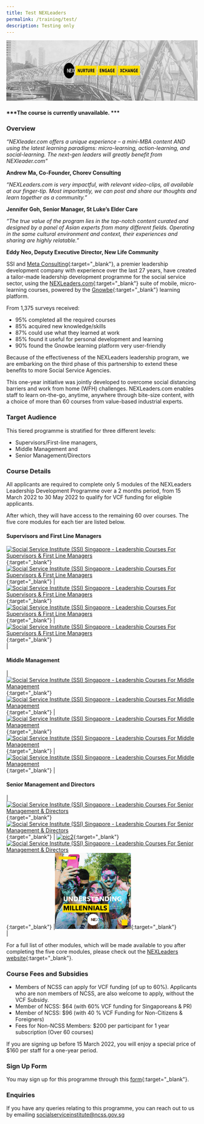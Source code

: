```yaml
---
title: Test NEXLeaders
permalink: /training/test/
description: Testing only
---
```

![Social Service Institute (SSI) Singapore - Nexleaders Leadership Development Programme Micro Learning Courses](/images/nex%20leaders-minimized.jpg)
#### ***The course is currently unavailable. ***

### Overview   
_“NEXleader.com offers a unique experience – a mini-MBA content AND using the latest learning paradigms: micro-learning, action-learning, and social-learning. The next-gen leaders will greatly benefit from NEXleader.com"_ 

**Andrew Ma, Co-Founder, Chorev Consulting**

_“NEXLeaders.com is very impactful, with relevant video-clips, all available at our finger-tip. 
Most importantly, we can post and share our thoughts and learn together as a community.”_

**Jennifer Goh, Senior Manager, St Luke’s Elder Care**

_“The true value of the program lies in the top-notch content curated and designed by a panel of Asian experts from many different fields. Operating in the same cultural environment and context, their experiences and sharing are highly relatable.”_

**Eddy Neo, Deputy Executive Director, New Life Community**

SSI and [Meta Consulting](https://meta.com.sg/){:target="_blank"}, a premier leadership development company with experience over the last 27 years, have created a tailor-made leadership development programme for the social service sector, using the [NEXLeaders.com](https://nexleaders.com/){:target="_blank"} suite of mobile, micro-learning courses, powered by the [Gnowbe](https://www.youtube.com/watch?v=JL55Xl-G72w&ab_channel=Gnowbe){:target="_blank"} learning platform.

From 1,375 surveys received:  
* 95% completed all the required courses
* 85% acquired new knowledge/skills
* 87% could use what they learned at work
* 85% found it useful for personal development and learning
* 90% found the Gnowbe learning platform very user-friendly

Because of the effectiveness of the NEXLeaders leadership program, we are embarking on the third phase of this partnership to extend these benefits to more Social Service Agencies. 

This one-year initiative was jointly developed to overcome social distancing barriers and work from home (WFH) challenges. NEXLeaders.com enables staff to learn on-the-go, anytime, anywhere through bite-size content, with a choice of more than 60 courses from value-based industrial experts.
  
  
### Target Audience
This tiered programme is stratified for three different levels: 
* Supervisors/First-line managers, 
* Middle Management and 
* Senior Management/Directors 


### Course Details

All applicants are required to complete only 5 modules of the NEXLeaders Leadership Development Programme over a 2 months period, from 15 March 2022 to 30 May 2022 to qualify for VCF funding for eligible applicants.

After which, they will have access to the remaining 60 over courses. The five core modules for each tier are listed below.



#### Supervisors and First Line Managers

 [![Social Service Institute (SSI) Singapore - Leadership Courses For Supervisors & First Line Managers](/images/training/engaging-the-disengaged_1.png)](https://nexleaders.com/engaging-the-disengaged/){:target="_blank"}  <br> [![Social Service Institute (SSI) Singapore - Leadership Courses For Supervisors & First Line Managers](/images/training/understanding-self-leadership_1.png)](https://nexleaders.com/self-leadership/){:target="_blank"}  | [![Social Service Institute (SSI) Singapore - Leadership Courses For Supervisors & First Line Managers](/images/training/why-do-asians-avoid-conflict_3.jpg)](https://nexleaders.com/why-do-asians-avoid-conflict/){:target="_blank"}  <br> [![Social Service Institute (SSI) Singapore - Leadership Courses For Supervisors & First Line Managers](/images/training/7-up-to-personal-effectiveness_1.jpg)](https://nexleaders.com/7ups-to-personal-effectiveness/){:target="_blank"}  |[![Social Service Institute (SSI) Singapore - Leadership Courses For Supervisors & First Line Managers](/images/training/unleasingthe%20greatness_1.png)](https://nexleaders.com/unleashing-greatness-in-you/){:target="_blank"}  <br> |

#### Middle Management

| [![Social Service Institute (SSI) Singapore - Leadership Courses For Middle Management](/images/training/leading-change-in-an-uncertain-world_2.jpg)](https://nexleaders.com/leading-change-in-an-uncertain-world/){:target="_blank"}  <br> [![Social Service Institute (SSI) Singapore - Leadership Courses For Middle Management](/images/training/top-5-reasons-why-leaders-fail_1.jpg)](https://nexleaders.com/top-5-reasons-why-leaders-fail/){:target="_blank"} | [![Social Service Institute (SSI) Singapore - Leadership Courses For Middle Management](/images/training/5-great-insights-in-conflict-management_.jpg)](https://nexleaders.com/5-great-insights-in-conflict-management/){:target="_blank"}  <br> [![Social Service Institute (SSI) Singapore - Leadership Courses For Middle Management](/images/training/developing-resilience-for-life_2.jpg)](https://nexleaders.com/developing-resilience-for-life-sumo/){:target="_blank"} |[![Social Service Institute (SSI) Singapore - Leadership Courses For Middle Management](/images/training/coaching-for-peak-performance_2.jpg)](https://nexleaders.com/coaching-for-peak-performance/){:target="_blank"}  |
  

#### Senior Management and Directors


| [![Social Service Institute (SSI) Singapore - Leadership Courses For Senior Management & Directors](/images/training/leadership-in-crisis-management(1)_1.jpg)](https://nexleaders.com/leadership-in-crisis-management/){:target="_blank"}  <br> [![Social Service Institute (SSI) Singapore - Leadership Courses For Senior Management & Directors](/images/training/am-i-a-toxic-leader_1.jpg)](https://nexleaders.com/am-i-a-toxic-leader/){:target="_blank"}  | [![pic2](/images/training/how-to-lead-high-performing-teams_1.jpg)](https://nexleaders.com/how-to-lead-high-performing-teams/){:target="_blank"}  <br> [![Social Service Institute (SSI) Singapore - Leadership Courses For Senior Management & Directors](/images/training/emotion%2c-personality-self-esteem-appreciating-the-brain-in-leadership_1.jpg)](https://nexleaders.com/emotion-personality-self-esteem/){:target="_blank"}  |[![Social Service Institute (SSI) Singapore - Leadership Courses For Senior Management & Directors](/images/training/understanding-millennials(1)_1.png)](https://nexleaders.com/understanding-millennials/){:target="_blank"}  <br> |   

For a full list of other modules, which will be made available to you after completing the five core modules, please check out the  [NEXLeaders website](https://nexleaders.com/){:target="_blank"}.


### Course Fees and Subsidies   
* Members of NCSS can apply for VCF funding (of up to 60%). Applicants who are non members of NCSS, are also welcome to apply, without the VCF Subsidy.
* Member of NCSS: $64 (with 60% VCF funding for Singaporeans & PR) 
* Member of NCSS: $96 (with 40 % VCF Funding for Non-Citizens & Foreigners)
* Fees for Non-NCSS Members: $200 per participant for 1 year subscription (Over 60 courses)

If you are signing up before 15 March 2022, you will enjoy a special price of $160 per staff for a one-year period.


### Sign Up Form   

You may sign up for this programme through this [form](https://go.gov.sg/nexleadership){:target="_blank"}.

### Enquiries   

If you have any queries relating to this programme, you can reach out to us by emailing <socialserviceinstitute@ncss.gov.sg>